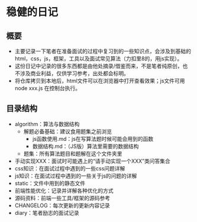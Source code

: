 
# 稳健的日记

## 概要

- 主要记录一下笔者在准备面试的过程中复习到的一些知识点，会涉及到基础的html，css，js，框架，工具以及面试常见算法（力扣里8的，用js实现）。
- 这份日记中记录的很多东西都是由他处摘录/借鉴而来，不是笔者纯原创，也不涉及商业利益，仅供学习参考，出处都会标明。
- 将仓库拷贝到本地后，html文件可以在浏览器中打开查看效果；js文件可用node xxx.js 在控制台执行。

## 目录结构

- algorithm：算法与数据结构
  - 解题必备基础：建议食用题集之前浏览
    - js函数使用.md：js在写算法题时候可能会用到的函数
    - 数据结构.md：（JS版）算法里需要的数据结构
  - 题集：所有算法题目和题解在这个文件夹里
- 手动实现XXX：面试时可能遇上的“请手动实现一个XXX”类问答集合
- css知识：在面试过程中遇到的一些css问题详解
- js知识：在面试过程中遇到的一些关于js的问题的详解
- static：文件中用到的静态文件
- 前端性能优化：记录并详解各种优化的方式
- 源码资料：前端一些工具/框架的源码参考
- CHANGELOG：每次更新的更新内容记录
- diary：笔者励志的面试记录
